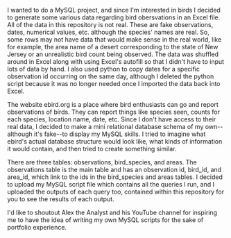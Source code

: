 I wanted to do a MySQL project, and since I'm interested in birds I decided to generate some various data regarding bird obersvations in an
Excel file. All of the data in this repository is not real. These are fake observations, dates, numerical values, etc. although the species' names are real. So, some rows may not have data that would make sense in the real world, like for example, the area name of a desert corresponding to the
state of New Jersey or an unrealistic bird count being observed. The data was shuffled around in Excel along with using Excel's autofill so that I didn't have to input lots of data by hand. I also used python to copy dates for a specific observation id occurring on the same day, although I deleted the python script because it was no longer needed once I imported the data back into Excel. 

The website ebird.org is a place where bird enthusiasts can go and report observations of birds. They can report things like species seen, counts for each species, location name, date, etc. Since I don't have access to their real data, I decided to make a mini relational database schema of my own--although it's fake--to display my MySQL skills. I tried to imagine what ebird's actual database structure would look like, what kinds of information it would contain, and then tried to create something similar.

There are three tables: observations, bird_species, and areas. The observations table is the main table and has an observation id, bird_id, and area_id, which link to the ids in the bird_species and areas tables. I decided to upload my MySQL script file which contains all the queries I run, and I uploaded the outputs of each query too, contained within this repository for you to see the results of each output. 

I'd like to shoutout Alex the Analyst and his YouTube channel for inspiring me to have the idea of writing my own MySQL scripts for the sake of portfolio experience.
